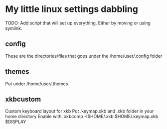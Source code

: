# My little linux settings dabbling
TODO: Add script that will set up everything. Either by moving or using symlink.

## config
These are the directories/files that goes under the /home/user/.config folder

## themes
Put under /home/user/.themes

## xkbcustom
Custom keyboard layout for xkb
Put .keymap.xkb and .xkb folder in your home directory
Enable with, xkbcomp -I$HOME/.xkb $HOME/.keymap.xkb $DISPLAY
